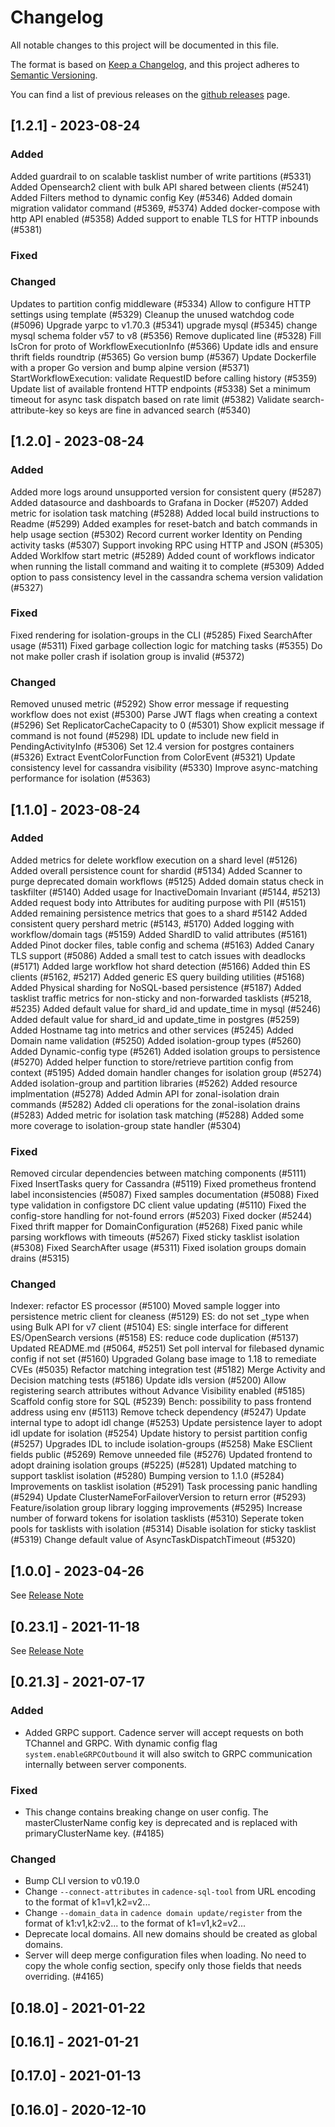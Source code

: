 # Changelog
All notable changes to this project will be documented in this file.

The format is based on [Keep a Changelog](https://keepachangelog.com/en/1.0.0/),
and this project adheres to [Semantic Versioning](https://semver.org/spec/v2.0.0.html).

You can find a list of previous releases on the [github releases](https://github.com/uber/cadence/releases) page.

## [1.2.1] - 2023-08-24
### Added
Added guardrail to on scalable tasklist number of write partitions (#5331)
Added Opensearch2 client with bulk API shared between clients (#5241)
Added Filters method to dynamic config Key (#5346)
Added domain migration validator command (#5369, #5374)
Added docker-compose with http API enabled (#5358)
Added support to enable TLS for HTTP inbounds (#5381)

### Fixed

### Changed
Updates to partition config middleware (#5334)
Allow to configure HTTP settings using template (#5329)
Cleanup the unused watchdog code (#5096)
Upgrade yarpc to v1.70.3 (#5341)
upgrade mysql (#5345)
change mysql schema folder v57 to v8 (#5356)
Remove duplicated line (#5328)
Fill IsCron for proto of WorkflowExecutionInfo (#5366)
Update idls and ensure thrift fields roundtrip (#5365)
Go version bump (#5367)
Update Dockerfile with a proper Go version and bump alpine version (#5371)
StartWorkflowExecution: validate RequestID before calling history (#5359)
Update list of available frontend HTTP endpoints (#5338)
Set a minimum timeout for async task dispatch based on rate limit (#5382)
Validate search-attribute-key so keys are fine in advanced search (#5340)

## [1.2.0] - 2023-08-24
### Added
Added more logs around unsupported version for consistent query (#5287)
Added datasource and dashboards to Grafana in Docker (#5207)
Added metric for isolation task matching (#5288)
Added local build instructions to Readme (#5299)
Added examples for reset-batch and batch commands in help usage section (#5302)
Record current worker Identity on Pending activity tasks (#5307)
Support invoking RPC using HTTP and JSON (#5305)
Added Worklfow start metric (#5289)
Added count of workflows indicator when running the listall command and waiting it to complete (#5309)
Added option to pass consistency level in the cassandra schema version validation (#5327)

### Fixed
Fixed rendering for isolation-groups in the CLI (#5285)
Fixed SearchAfter usage (#5311)
Fixed garbage collection logic for matching tasks (#5355)
Do not make poller crash if isolation group is invalid (#5372)

### Changed
Removed unused metric (#5292)
Show error message if requesting workflow does not exist (#5300)
Parse JWT flags when creating a context (#5296)
Set ReplicatorCacheCapacity to 0 (#5301)
Show explicit message if command is not found (#5298)
IDL update to include new field in PendingActivityInfo (#5306)
Set 12.4 version for postgres containers (#5326)
Extract EventColorFunction from ColorEvent (#5321)
Update consistency level for cassandra visibility (#5330)
Improve async-matching performance for isolation (#5363)

## [1.1.0] - 2023-08-24
### Added
Added metrics for delete workflow execution on a shard level (#5126)
Added overall persistence count for shardid (#5134)
Added Scanner to purge deprecated domain workflows (#5125)
Added domain status check in taskfilter (#5140)
Added usage for InactiveDomain Invariant (#5144, #5213)
Added request body into Attributes for auditing purpose with PII (#5151)
Added remaining persistence metrics that goes to a shard #5142
Added consistent query pershard metric (#5143, #5170)
Added logging with workflow/domain tags (#5159)
Added ShardID to valid attributes (#5161)
Added Pinot docker files, table config and schema (#5163)
Added Canary TLS support (#5086)
Added a small test to catch issues with deadlocks (#5171)
Added large workflow hot shard detection (#5166)
Added thin ES clients (#5162, #5217)
Added generic ES query building utilities (#5168)
Added Physical sharding for NoSQL-based persistence (#5187)
Added tasklist traffic metrics for non-sticky and non-forwarded tasklists (#5218, #5235)
Added default value for shard_id and update_time in mysql (#5246)
Added default value for shard_id and update_time in postgres (#5259)
Added Hostname tag into metrics and other services (#5245)
Added Domain name validation (#5250)
Added isolation-group types (#5260)
Added Dynamic-config type (#5261)
Added isolation groups to persistence (#5270)
Added helper function to store/retrieve partition config from context (#5195)
Added domain handler changes for isolation group (#5274)
Added isolation-group and partition libraries (#5262)
Added resource implmentation (#5278)
Added Admin API for zonal-isolation drain commands (#5282)
Added cli operations for the zonal-isolation drains (#5283)
Added metric for isolation task matching (#5288)
Added some more coverage to isolation-group state handler (#5304)

### Fixed
Removed circular dependencies between matching components (#5111)
Fixed InsertTasks query for Cassandra (#5119)
Fixed prometheus frontend label inconsistencies (#5087)
Fixed samples documentation (#5088)
Fixed type validation in configstore DC client value updating (#5110)
Fixed the config-store handling for not-found errors (#5203)
Fixed docker (#5244)
Fixed thrift mapper for DomainConfiguration (#5268)
Fixed panic while parsing workflows with timeouts (#5267)
Fixed sticky tasklist isolation (#5308)
Fixed SearchAfter usage (#5311)
Fixed isolation groups domain drains (#5315)

### Changed
Indexer: refactor ES processor (#5100)
Moved sample logger into persistence metric client for cleaness (#5129)
ES: do not set _type when using Bulk API for v7 client (#5104)
ES: single interface for different ES/OpenSearch versions (#5158)
ES: reduce code duplication (#5137)
Updated README.md (#5064, #5251)
Set poll interval for filebased dynamic config if not set (#5160)
Upgraded Golang base image to 1.18 to remediate CVEs (#5035)
Refactor matching integration test (#5182)
Merge Activity and Decision matching tests (#5186)
Update idls version (#5200)
Allow registering search attributes without Advance Visibility enabled (#5185)
Scaffold config store for SQL (#5239)
Bench: possibility to pass frontend address using env (#5113)
Remove tcheck dependency (#5247)
Update internal type to adopt idl change (#5253)
Update persistence layer to adopt idl update for isolation (#5254)
Update history to persist partition config (#5257)
Upgrades IDL to include isolation-groups (#5258)
Make ESClient fields public (#5269)
Remove unneeded file (#5276)
Updated frontend to adopt draining isolation groups (#5225) (#5281)
Updated matching to support tasklist isolation (#5280)
Bumping version to 1.1.0 (#5284)
Improvements on tasklist isolation (#5291)
Task processing panic handling (#5294)
Update ClusterNameForFailoverVersion to return error (#5293)
Feature/isolation group library logging improvements (#5295)
Increase number of forward tokens for isolation tasklists (#5310)
Seperate token pools for tasklists with isolation (#5314)
Disable isolation for sticky tasklist (#5319)
Change default value of AsyncTaskDispatchTimeout (#5320)

## [1.0.0] - 2023-04-26
See [Release Note](https://github.com/uber/cadence/releases/tag/v1.0.0)

## [0.23.1] - 2021-11-18
See [Release Note](https://github.com/uber/cadence/releases/tag/v0.23.1)

## [0.21.3] - 2021-07-17
### Added
- Added GRPC support. Cadence server will accept requests on both TChannel and GRPC. With dynamic config flag `system.enableGRPCOutbound` it will also switch to GRPC communication internally between server components.

### Fixed
- This change contains breaking change on user config. The masterClusterName config key is deprecated and is replaced with primaryClusterName key. (#4185)

### Changed
- Bump CLI version to v0.19.0
- Change `--connect-attributes` in `cadence-sql-tool` from URL encoding to the format of k1=v1,k2=v2...
- Change `--domain_data` in `cadence domain update/register` from the format of k1:v1,k2:v2... to the format of k1=v1,k2=v2...
- Deprecate local domains. All new domains should be created as global domains.
- Server will deep merge configuration files when loading. No need to copy the whole config section, specify only those fields that needs overriding. (#4165)

## [0.18.0] - 2021-01-22

## [0.16.1] - 2021-01-21

## [0.17.0] - 2021-01-13

## [0.16.0] - 2020-12-10
